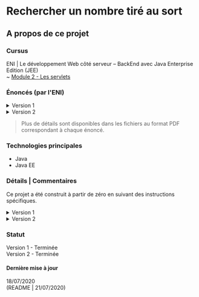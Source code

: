 # Rechercher un nombre tiré au sort

## A propos de ce projet

### Cursus
ENI | Le développement Web côté serveur – BackEnd avec Java Enterprise Edition (JEE)  
~ [Module 2 - Les servlets](https://github.com/Dyrits/RECHERCHER-UN-NOMBRE-TIRE-AU-SORT/tree/master/Module%2002%20-%20Enonc%C3%A9s%20TP)  

### Énoncés (par l'ENI)

<details markdown="block">
<summary>Version 1</summary>  

A partir d'un nouveau Dynamic Web Project, créer l'application suivante.

#### Description fonctionnelle

L'application doit permettre à un utilisateur de trouver le nombre tiré au sort par le serveur. Ce nombre est compris entre 0 et 10.

Le résultat indique seulement si l'utilisateur a réussi ou pas.

En cas d'échec, l'utilisateur peut retenter sa chance. Il n'y a pas de limite au niveau du nombre d'essais et ils ne sont pas comptabilisés.

#### Eléments d'architecture

L'application se nomme TPRechercherNombre.
Elle est composée des éléments suivants :
- Un formulaire de saisie statique permettant à l'utilisateur de tenter sa chance.
- Une servlet effectuant le traitement.
- Une page HTML statique permettant d'informer le joueur de sa victoire.
- Une page HTML statique permettant d'informer le joueur de son échec et proposant un lien pour retenter sa chance.

> Plus de détails au sein du fichier PDF correspondant.

</details>
<details markdown="block">
<summary>Version 2</summary>  

A l'aide des paramètres d'initialisation, permettre à l'administrateur du site de personnaliser les bornes du tirage au sort. Les valeurs par défaut restent celles décrites dans les spécifications initiales.

</details>

> Plus de détails sont disponibles dans les fichiers au format PDF correspondant à chaque énoncé.

### Technologies principales
- Java
- Java EE

### Détails | Commentaires
Ce projet a été construit à partir de zéro en suivant des instructions spécifiques. 

<details markdown="block">
<summary>Version 1</summary>  

L'application a été renommée "FindTheNumber".

</details>  

<details markdown="block">
<summary>Version 2</summary>  

La version 1 effectuant un contrôle sur la saisie de l'utilisateur au sein du formulaire HTML, la valeur maximale a été étendue à 1000. Cela dit, l'utilisateur ne dispose d'aucun indice pour déterminer l'étendue des possibilités définies en paramètres d'initialisation.

</details>  

### Statut
Version 1 - Terminée  
Version 2 - Terminée   

#### Dernière mise à jour
18/07/2020  
(README | 21/07/2020)